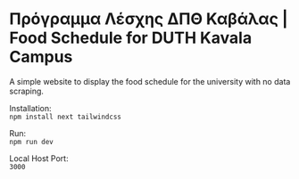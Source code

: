 # Πρόγραμμα Λέσχης ΔΠΘ Καβάλας | Food Schedule for DUTH Kavala Campus
A simple website to display the food schedule for the university with no data scraping.

Installation: \
`npm install next tailwindcss`

Run: \
`npm run dev`

Local Host Port: \
`3000`